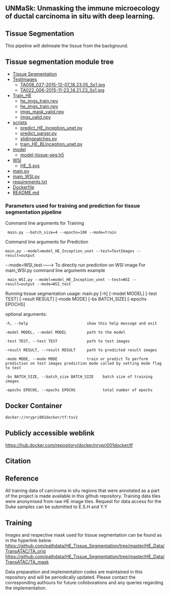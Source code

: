 ## UNMaSk: Unmasking the immune microecology of ductal carcinoma in situ with deep learning.

## Tissue Segmentation

This pipeline will delineate the tissue from the background. 

## Tissue segmentation module tree

 * [Tissue Segmentation](./HE_tissue_seg)
 * [TestImages](./TestImages)
    * [TA008_027-2015-12-07_18.23.05_Ss1.jpg](./dir1/TA008_027-2015-12-07_18.23.05_Ss1.jpg)
    * [TA022_006-2015-11-23_14.21.23_Ss1.jpg](./dir1/TA022_006-2015-11-23_14.21.23_Ss1.jpg)
 * [Train_HE](./Train_HE)
    * [he_imgs_train.npy](./dir1/he_imgs_train.npy)
    * [he_imgs_train.npy](./dir1/he_imgs_train.npy)
    * [imgs_mask_valid.npy](./dir/imgs_mask_valid.npy)
    * [imgs_valid.npy](./dir1/imgs_valid.npy)
 * [scripts](./scripts)
   * [predict_HE_Inception_unet.py](./dir2/predict_HE_Inception_unet.py)
   * [predict_parser.py](./dir2/predict_parser.py)
   * [slidingpatches.py](./dir2/slidingpatches.py)
   * [train_HE_BLInception_unet.py](./dir2/train_HE_BLInception_unet.py)
 * [model](./model_HE_Inception_unet)
    * [model-tissue-seg.h5](./dir2/model-tissue-seg.h5)    
 * [WSI](./WSI)
    * [HE_S.svs](./WSI/HE_S.svs)
 * [main.py](./main.py)
 * [main_WSI.py](./main_WSI.py)
 * [requirements.txt](./requirement.txt)
 * [Dockerfile](./requirement.txt)
 * [README.md](./README.md)
 
 
### Parameters used for training and prediction for tissue segmentation pipeline

Command line arguments for Training

``` main.py --batch_size=4 --epochs=100 --mode=train```

Command line arguments for Prediction

` main.py --model=model_HE_Inception_unet --test=TestImages --result=output `

--mode=WSI_test---> To directly run prediction on WSI image
For main_WSI.py
command line arguments example


` main_WSI.py --model=model_HE_Inception_unet --test=WSI --result=output --mode=WSI_test`

Running tissue segmentation
usage: main.py [-h] [-model MODEL] [-test TEST] [-result RESULT] [-mode MODE]
               [-bs BATCH_SIZE] [-epochs EPOCHS]

optional arguments:

  `-h, --help                          show this help message and exit`
  
  `-model MODEL, --model MODEL         path to the model`
                        
  `-test TEST, --test TEST             path to test images`
                        
  `-result RESULT, --result RESULT     path to predicted result images`
                        
  `-mode MODE, --mode MODE             train or predict To perform prediction on test images prediction mode called by setting mode flag to test`
                        
  `-bs BATCH_SIZE, --batch_size BATCH_SIZE    batch size of training images`
                        
  `-epochs EPOCHS, --epochs EPOCHS            total number of epochs`


## Docker Container

```docker://nrypri001docker/tf:tsv1 ```

## Publicly accessible weblink

https://hub.docker.com/repository/docker/nrypri001docker/tf

## Citation

## Reference

All training data of carcinoma in situ regions that were annotated as a part of the project is made available in this github repository.
Training data tiles were anonymised from raw HE image tiles. Request for data access for the Duke samples can be submitted to E.S.H and Y.Y

## Training
Images and respective mask used for tissue segmentation can be found as in the hyperlink below
https://github.com/pathdata/HE_Tissue_Segmentation/tree/master/HE_Data/TransATAC/TA_orig
https://github.com/pathdata/HE_Tissue_Segmentation/tree/master/HE_Data/TransATAC/TA_mask

Data preparation and implementation codes are maintained in this repository and will be periodically updated. Please contact the corresponding authours for future colloborations and any queries regarding the implementation.

